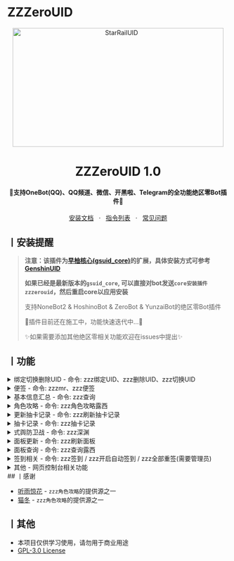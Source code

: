 # ZZZeroUID

<p align="center">
  <a href="https://github.com/ZZZure/ZZZeroUID"><img src="https://s2.loli.net/2024/04/19/hOEDmsoUFy6nH5d.jpg" width="480" height="270" alt="StarRailUID"></a>
</p>
<h1 align = "center">ZZZeroUID 1.0</h1>
<h4 align = "center">🚧支持OneBot(QQ)、QQ频道、微信、开黑啦、Telegram的全功能绝区零Bot插件🚧</h4>
<div align = "center">
        <a href="https://docs.sayu-bot.com/" target="_blank">安装文档</a> &nbsp; · &nbsp;
        <a href="https://docs.sayu-bot.com/插件帮助/ZZZeroUID.html" target="_blank">指令列表</a> &nbsp; · &nbsp;
        <a href="https://docs.sayu-bot.com/常见问题/">常见问题</a>
</div>


## 丨安装提醒

> **注意：该插件为[早柚核心(gsuid_core)](https://github.com/Genshin-bots/gsuid_core)的扩展，具体安装方式可参考[GenshinUID](https://github.com/KimigaiiWuyi/GenshinUID)**
>
> **如果已经是最新版本的`gsuid_core`, 可以直接对bot发送`core安装插件zzzerouid`，然后重启core以应用安装**
>
>
> 支持NoneBot2 & HoshinoBot & ZeroBot & YunzaiBot的绝区零Bot插件
>
> 🚧插件目前还在施工中，功能快速迭代中...🚧
>
> 
> ✨如果需要添加其他绝区零相关功能欢迎在issues中提出✨

## 丨功能

<details><summary>绑定切换删除UID - 命令: zzz绑定UID、zzz删除UID、zzz切换UID</summary><p>
还没有图
</p></details>

<details><summary>便签 - 命令: zzzmr、zzz便签</summary><p>
<a><img src="https://s2.loli.net/2024/07/07/ZQGRNT3Fv45Hlae.png"></a>
</p></details>

<details><summary>基本信息汇总 - 命令: zzz查询</summary><p>
<a><img src="https://s2.loli.net/2024/07/07/4vLXzJ2ZwdMc5TU.jpg"></a>
</p></details>

<details><summary>角色攻略 - 命令: zzz角色攻略露西</summary><p>
<a><img src="https://s2.loli.net/2024/07/22/WJS6ofFMU7Yh4qH.jpg"></a>
</p></details>

<details><summary>更新抽卡记录 - 命令: zzz刷新抽卡记录</summary><p>
还没有图
</p></details>

<details><summary>抽卡记录 - 命令: zzz抽卡记录</summary><p>
<a><img src="https://s2.loli.net/2024/07/07/pzh6QYGKBNMZqyO.jpg"></a>
</p></details>

<details><summary>式舆防卫战 - 命令: zzz深渊</summary><p>
<a><img src="https://s2.loli.net/2024/07/22/GaWeUBdz3DgypnR.jpg"></a>
</p></details>

<details><summary>面板更新 - 命令: zzz刷新面板</summary><p>
<a><img src="https://s2.loli.net/2024/07/22/rsUyYqaV8bKp2TL.jpg"></a>
</p></details>

<details><summary>面板查询 - 命令: zzz查询露西</summary><p>
<a><img src="https://s2.loli.net/2024/07/22/3acSNeTM4VrYldm.jpg"></a>
</p></details>

<details><summary>签到相关 - 命令: zzz签到 / zzz开启自动签到 / zzz全部重签(需要管理员)</summary><p>
还没有图
</p></details>

<details><summary>其他 - 网页控制台相关功能</summary><p>
请自行查阅文档, 可控制角色攻略源, 签到时间等
</p></details>
## 丨感谢

+ [听雨惊花](https://github.com/Nwflower/zzz-atlas) - `zzz角色攻略`的提供源之一
+ [猫冬](https://bbs.mihoyo.com/ys/accountCenter/postList?id=74019947) - `zzz角色攻略`的提供源之一

## 丨其他

+ 本项目仅供学习使用，请勿用于商业用途
+ [GPL-3.0 License](https://github.com/ZZZure/ZZZeroUID/blob/master/LICENSE)
